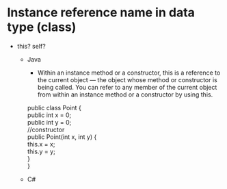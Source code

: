 # Instance reference name in data type (class)
* this? self?
  - Java
    * Within an instance method or a constructor, this is a reference to the current object — the object whose method or constructor is being called. You can refer to any member of the current object from within an instance method or a constructor by using this.
    
    public class Point {  
      public int x = 0;  
      public int y = 0;  
      //constructor  
      public Point(int x, int y) {  
          this.x = x;  
          this.y = y;  
      }  
    }
    
  - C#
